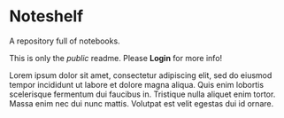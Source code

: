 # Noteshelf
A repository full of notebooks.

This is only the *public* readme.  Please **Login** for more info!

Lorem ipsum dolor sit amet, consectetur adipiscing elit, sed do eiusmod tempor incididunt ut labore et dolore magna aliqua. Quis enim lobortis scelerisque fermentum dui faucibus in. Tristique nulla aliquet enim tortor. Massa enim nec dui nunc mattis. Volutpat est velit egestas dui id ornare.
